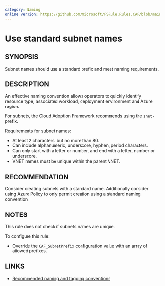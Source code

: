 ```yaml
---
category: Naming
online version: https://github.com/microsoft/PSRule.Rules.CAF/blob/main/docs/rules/en/CAF.Name.Subnet.md
---
```


# Use standard subnet names

## SYNOPSIS

Subnet names should use a standard prefix and meet naming requirements.

## DESCRIPTION

An effective naming convention allows operators to quickly identify resource type, associated workload,
deployment environment and Azure region.

For subnets, the Cloud Adoption Framework recommends using the `snet-` prefix.

Requirements for subnet names:

- At least 2 characters, but no more than 80.
- Can include alphanumeric, underscore, hyphen, period characters.
- Can only start with a letter or number, and end with a letter, number or underscore.
- VNET names must be unique within the parent VNET.

## RECOMMENDATION

Consider creating subnets with a standard name.
Additionally consider using Azure Policy to only permit creation using a standard naming convention.

## NOTES

This rule does not check if subnets names are unique.

To configure this rule:

- Override the `CAF_SubnetPrefix` configuration value with an array of allowed prefixes.

## LINKS

- [Recommended naming and tagging conventions](https://docs.microsoft.com/en-us/azure/cloud-adoption-framework/ready/azure-best-practices/naming-and-tagging)
